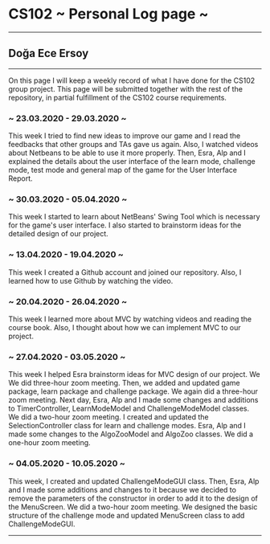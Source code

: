 # CS102 ~ Personal Log page ~
****
## Doğa Ece Ersoy 
****

On this page I will keep a weekly record of what I have done for the CS102 group project. This page will be submitted together with the rest of the repository, in partial fulfillment of the CS102 course requirements.

### ~ 23.03.2020 - 29.03.2020 ~
This week I tried to find new ideas to improve our game and I read the feedbacks that other groups and TAs gave us again. Also, I watched videos about Netbeans to be able to use it more properly.
Then, Esra, Alp and I explained the details about the user interface of the learn mode, challenge mode, test mode and general map of the game for the User Interface Report.

### ~ 30.03.2020 - 05.04.2020 ~
This week I started to learn about NetBeans' Swing Tool which is necessary for the game's user interface.
I also started to brainstorm ideas for the detailed design of our project.

### ~ 13.04.2020 - 19.04.2020 ~
This week I created a Github account and joined our repository. Also, I learned how to use Github by watching the video.

### ~ 20.04.2020 - 26.04.2020 ~
This week I learned more about MVC by watching videos and reading the course book. Also, I thought about how we can implement MVC to our project. 

### ~ 27.04.2020 - 03.05.2020 ~
This week I helped Esra brainstorm ideas for MVC design of our project. We We did three-hour zoom meeting. 
Then, we added and updated game package, learn package and challenge package. We again did a three-hour zoom meeting.
Next day, Esra, Alp and I made some changes and additions to TimerController, LearnModeModel and ChallengeModeModel classes. We did a two-hour zoom meeting.
I created and updated the SelectionController class for learn and challenge modes.
Esra, Alp and I made some changes to the AlgoZooModel and AlgoZoo classes. We did a one-hour zoom meeting. 

### ~ 04.05.2020 - 10.05.2020 ~
This week, I created and updated ChallengeModeGUI class.
Then, Esra, Alp and I made some additions and changes to it because we decided to remove the parameters of the constructor in order to add it to the design of the MenuScreen. We did a two-hour zoom meeting. We designed the basic structure of the challenge mode and updated MenuScreen class to add ChallengeModeGUI.

****